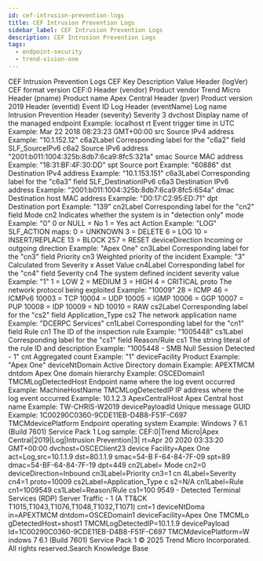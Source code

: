 ```yaml
---
id: cef-intrusion-prevention-logs
title: CEF Intrusion Prevention Logs
sidebar_label: CEF Intrusion Prevention Logs
description: CEF Intrusion Prevention Logs
tags:
  - endpoint-security
  - trend-vision-one
---
```


 CEF Intrusion Prevention Logs CEF Key Description Value Header (logVer) CEF format version CEF:0 Header (vendor) Product vendor Trend Micro Header (pname) Product name Apex Central Header (pver) Product version 2019 Header (eventid) Event ID Log Header (eventName) Log name Intrusion Prevention Header (severity) Severity 3 dvchost Display name of the managed endpoint Example: localhost rt Event trigger time in UTC Example: Mar 22 2018 08:23:23 GMT+00:00 src Source IPv4 address Example: "10.1.152.12" c6a2Label Corresponding label for the "c6a2" field SLF_SourceIPv6 c6a2 Source IPv6 address "2001:b011:1004:325b:8db7:6ca9:8fc5:321a" smac Source MAC address Example: "18:31:BF:4F:30:DD" spt Source port Example: "60886" dst Destination IPv4 address Example: "10.1.153.151" c6a3Label Corresponding label for the "c6a3" field SLF_DestinationIPv6 c6a3 Destination IPv6 address Example: "2001:b011:1004:325b:8db7:6ca9:8fc5:654a" dmac Destination host MAC address Example: "D0:17:C2:95:ED:71" dpt Destination port Example: "139" cn2Label Corresponding label for the "cn2" field Mode cn2 Indicates whether the system is in "detection only" mode Example: "0" 0 or NULL = No 1 = Yes act Action Example: "LOG" SLF_ACTION maps: 0 = UNKNOWN 3 = DELETE 6 = LOG 10 = INSERT/REPLACE 13 = BLOCK 257 = RESET deviceDirection Incoming or outgoing direction Example: "Apex One" cn3Label Corresponding label for the "cn3" field Priority cn3 Weighted priority of the incident Example: "3" Calculated from Severity x Asset Value cn4Label Corresponding label for the "cn4" field Severity cn4 The system defined incident severity value Example: "1" 1 = LOW 2 = MEDIUM 3 = HIGH 4 = CRITICAL proto The network protocol being exploited Example: "10009" 28 = ICMP 46 = ICMPv6 10003 = TCP 10004 = UDP 10005 = IGMP 10006 = GGP 10007 = PUP 10008 = IDP 10009 = ND 10010 = RAW cs2Label Corresponding label for the "cs2" field Application_Type cs2 The network application name Example: "DCERPC Services" cn1Label Corresponding label for the "cn1" field Rule cn1 The ID of the inspection rule Example: "1005448" cs1Label Corresponding label for the "cs1" field Reason/Rule cs1 The string literal of the rule ID and description Example: "1005448 - SMB Null Session Detected - 1" cnt Aggregated count Example: "1" deviceFacility Product Example: "Apex One" deviceNtDomain Active Directory domain Example: APEXTMCM dntdom Apex One domain hierarchy Example: OSCEDomain1 TMCMLogDetectedHost Endpoint name where the log event occurred Example: MachineHostName TMCMLogDetectedIP IP address where the log event occurred Example: 10.1.2.3 ApexCentralHost Apex Central host name Example: TW-CHRIS-W2019 devicePayloadId Unique message GUID Example: 1C00290C0360-9CDE11EB-D4B8-F51F-C697 TMCMdevicePlatform Endpoint operating system Example: Windows 7 6.1 (Build 7601) Service Pack 1 Log sample: CEF:0|Trend Micro|Apex Central|2019|Log|Intrusion Prevention|3| rt=Apr 20 2020 03:33:20 GMT+00:00 dvchost=OSCEClient23 device Facility=Apex One act=Log,src=10.1.1.9 dst=80.1.1.9 smac=54-B F-64-84-7F-09 spt=89 dmac=54-BF-64-84-7F-19 dpt=449 cn2Label= Mode cn2=0 deviceDirection=Inbound cn3Label=Priority cn3=1 cn 4Label=Severity cn4=1 proto=10009 cs2Label=Application_Type c s2=N/A cn1Label=Rule cn1=1009549 cs1Label=Reason/Rule cs1=100 9549 - Detected Terminal Services (RDP) Server Traffic - 1 (A TT&CK T1015,T1043,T1076,T1048,T1032,T1071) cnt=1 deviceNtDoma in=APEXTMCM dntdom=OSCEDomain1 deviceFacility=Apex One TMCMLo gDetectedHost=shost1 TMCMLogDetectedIP=10.1.1.9 devicePayload Id=1C00290C0360-9CDE11EB-D4B8-F51F-C697 TMCMdevicePlatform=W indows 7 6.1 (Build 7601) Service Pack 1 © 2025 Trend Micro Incorporated. All rights reserved.Search Knowledge Base
